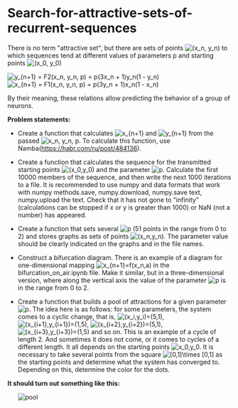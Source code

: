 # Search-for-attractive-sets-of-recurrent-sequences

There is no term "attractive set", but there are sets of points  <img src="https://latex.codecogs.com/png.latex?\inline&space;\bg_white&space;(x_n,&space;y_n)" title="(x_n, y_n)" />  to which sequences tend at different values of parameters p and starting points <img src="https://latex.codecogs.com/png.latex?\inline&space;\bg_white&space;(x_0,&space;y_0)" title="(x_0, y_0)" />

<img src="https://latex.codecogs.com/png.latex?\inline&space;\bg_white&space;y_{n&plus;1}&space;=&space;F2(x_n,&space;y_n,&space;p)&space;=&space;p(3x_n&space;&plus;&space;1)y_n(1&space;-&space;y_n)" title="y_{n+1} = F2(x_n, y_n, p) = p(3x_n + 1)y_n(1 - y_n)" />
<img src="https://latex.codecogs.com/png.latex?\inline&space;\bg_white&space;x_{n&plus;1}&space;=&space;F1(x_n,&space;y_n,&space;p)&space;=&space;p(3y_n&space;&plus;&space;1)x_n(1&space;-&space;x_n)" title="x_{n+1} = F1(x_n, y_n, p) = p(3y_n + 1)x_n(1 - x_n)" />

By their meaning, these relations allow predicting the behavior of a group of neurons.

<b>Problem statements:</b>
* Create a function that calculates <img src="https://latex.codecogs.com/png.latex?\inline&space;\bg_white&space;x_{n&plus;1}" title="x_{n+1}" /> and <img src="https://latex.codecogs.com/png.latex?\inline&space;\bg_white&space;y_{n&plus;1}" title="y_{n+1}" /> from the passed <img src="https://latex.codecogs.com/png.latex?\inline&space;\bg_white&space;x_n,&space;y_n,&space;p" title="x_n, y_n, p" />. To calculate this function, use Namba(https://habr.com/ru/post/484136).<p></p>
* Create a function that calculates the sequence for the transmitted starting points <img src="https://latex.codecogs.com/png.latex?\inline&space;\bg_white&space;(x_0,y_0)" title="(x_0,y_0)" /> and the parameter <img src="https://latex.codecogs.com/png.latex?\inline&space;\bg_white&space;p" title="p" />.
Calculate the first 10000 members of the sequence, and then write the next 1000 iterations to a file. It is recommended to use numpy and data formats that work with numpy methods.save, numpy.download, numpy.save text, numpy.upload the text. Check that it has not gone to "infinity" (calculations can be stopped if x or y is greater than 1000) or NaN (not a number) has appeared.<p></p>
* Create a function that sets several <img src="https://latex.codecogs.com/png.latex?\inline&space;\bg_white&space;p" title="p" /> (51 points in the range from 0 to 2) and stores graphs as sets of points <img src="https://latex.codecogs.com/png.latex?\inline&space;\bg_white&space;(x_n,y_n)" title="(x_n,y_n)" />. The parameter value should be clearly indicated on the graphs and in the file names.<p></p>
* Construct a bifurcation diagram. There is an example of a diagram for one-dimensional mapping <img src="https://latex.codecogs.com/png.latex?\inline&space;\bg_white&space;x_{n&plus;1}=f(x_n,a)" title="x_{n+1}=f(x_n,a)" /> in the bifurcation_on_air.ipynb file. Make it similar, but in a three-dimensional version, where along the vertical axis the value of the parameter <img src="https://latex.codecogs.com/png.latex?\inline&space;\bg_white&space;p" title="p" /> is in the range from 0 to 2.<p></p>
* Create a function that builds a pool of attractions for a given parameter <img src="https://latex.codecogs.com/png.latex?\inline&space;\bg_white&space;p" title="p" />. The idea here is as follows: for some parameters, the system comes to a cyclic change, that is, <img src="https://latex.codecogs.com/png.latex?\inline&space;\bg_white&space;(x_i,y_i)=(5,1)" title="(x_i,y_i)=(5,1)" />, <img src="https://latex.codecogs.com/png.latex?\inline&space;\bg_white&space;(x_{i&plus;1},y_{i&plus;1})=(1,5)" title="(x_{i+1},y_{i+1})=(1,5)" />, <img src="https://latex.codecogs.com/png.latex?\inline&space;\bg_white&space;(x_{i&plus;2},y_{i&plus;2})=(5,1)" title="(x_{i+2},y_{i+2})=(5,1)" />, <img src="https://latex.codecogs.com/png.latex?\inline&space;\bg_white&space;(x_{i&plus;3},y_{i&plus;3})=(1,5)" title="(x_{i+3},y_{i+3})=(1,5)" /> and so on. This is an example of a cycle of length 2. And sometimes it does not come, or it comes to cycles of a different length. It all depends on the starting points <img src="https://latex.codecogs.com/png.latex?\inline&space;\bg_white&space;x_0,y_0" title="x_0,y_0" />. It is necessary to take several points from the square <img src="https://latex.codecogs.com/png.latex?\inline&space;\bg_white&space;[0,1]\times&space;[0,1]" title="[0,1]\times [0,1]" /> as the starting points and determine what the system has converged to. Depending on this, determine the color for the dots.<p></p></ul>

<b>It should turn out something like this:</b><ul>
![pool](https://ic.wampi.ru/2021/11/18/RISUNOK1.png)</ul>
